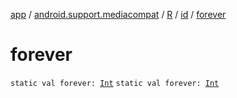 [app](../../../index.md) / [android.support.mediacompat](../../index.md) / [R](../index.md) / [id](index.md) / [forever](.)

# forever

`static val forever: `[`Int`](https://kotlinlang.org/api/latest/jvm/stdlib/kotlin/-int/index.html)
`static val forever: `[`Int`](https://kotlinlang.org/api/latest/jvm/stdlib/kotlin/-int/index.html)